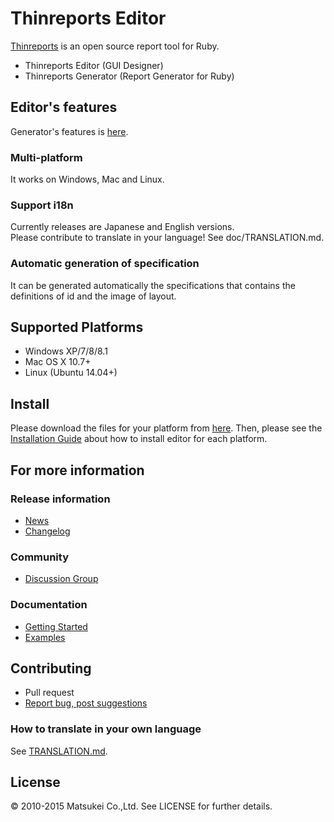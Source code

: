 # Thinreports Editor

[Thinreports](http://www.thinreports.org/) is an open source report tool for Ruby.

* Thinreports Editor (GUI Designer)
* Thinreports Generator (Report Generator for Ruby)

## Editor's features

Generator's features is [here](http://www.thinreports.org/features/generator/).

### Multi-platform

It works on Windows, Mac and Linux.

### Support i18n

Currently releases are Japanese and English versions.  
Please contribute to translate in your language! See doc/TRANSLATION.md.

### Automatic generation of specification

It can be generated automatically the specifications that contains the definitions of id and the image of layout.

## Supported Platforms

* Windows XP/7/8/8.1
* Mac OS X 10.7+
* Linux (Ubuntu 14.04+)

## Install

Please download the files for your platform from [here](http://www.thinreports.org/download/).
Then, please see the [Installation Guide](http://www.thinreports.org/documentation/getting-started/installation.html#googtrans) about how to install editor for each platform.

## For more information

### Release information

  * [News](http://www.thinreports.org/news/#googtrans)
  * [Changelog](https://github.com/thinreports/thinreports-editor/blob/master/doc/CHANGELOG.md)

### Community
  
  * [Discussion Group](https://groups.google.com/forum/#!forum/thinreports)
  
### Documentation

  * [Getting Started](http://www.thinreports.org/documentation/getting-started/quickstart.html#googtrans)
  * [Examples](https://github.com/thinreports/thinreports-examples)

## Contributing

* Pull request
* [Report bug, post suggestions](https://github.com/thinreports/thinreports-editor/issues/new)

### How to translate in your own language

See [TRANSLATION.md](https://github.com/thinreports/thinreports-editor/blob/master/doc/TRANSLATION.md).

## License

&copy; 2010-2015 Matsukei Co.,Ltd. See LICENSE for further details.
